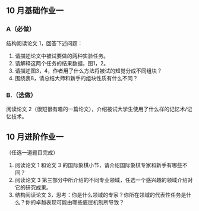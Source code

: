 ## 10 月基础作业一

### A（必做）

结构阅读论文 1，回答下述问题：
1. 请描述论文中被试要做的两种实验任务。
2. 请解释这两个任务的结果数据，图1，2。
3. 请描述图3，4，作者用了什么方法将被试的知觉分成不同组块？
4. 围绕表8，请总结大师和新手的组块性质有什么不同？

### B.（选做）

阅读论文 2（很短很有趣的一篇论文），介绍被试大学生使用了什么样的记忆术/记忆技术。 

## 10 月进阶作业一

（任选一道题目完成）

1. 阅读论文 1 和论文 3 的国际象棋小节，请介绍国际象棋专家和新手有哪些不同？ 
2. 阅读论文 3 第三部分中所介绍的不同专业领域，任选一个感兴趣的领域介绍对它的研究成果。
3. 结构阅读论文 3，思考：你是什么领域的专家？你所在领域的代表性任务是什么？你的卓越表现可能由哪些底层机制所导致？